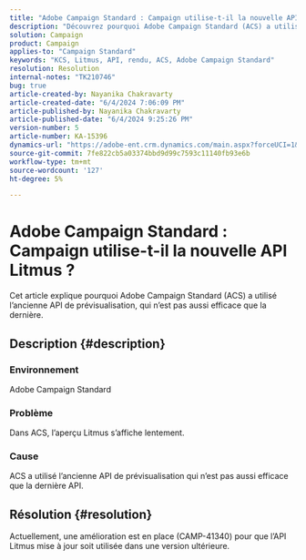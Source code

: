 ```yaml
---
title: "Adobe Campaign Standard : Campaign utilise-t-il la nouvelle API Litmus"
description: "Découvrez pourquoi Adobe Campaign Standard (ACS) a utilisé l’ancienne API de prévisualisation qui n’est pas aussi efficace que la dernière API."
solution: Campaign
product: Campaign
applies-to: "Campaign Standard"
keywords: "KCS, Litmus, API, rendu, ACS, Adobe Campaign Standard"
resolution: Resolution
internal-notes: "TK210746"
bug: true
article-created-by: Nayanika Chakravarty
article-created-date: "6/4/2024 7:06:09 PM"
article-published-by: Nayanika Chakravarty
article-published-date: "6/4/2024 9:25:26 PM"
version-number: 5
article-number: KA-15396
dynamics-url: "https://adobe-ent.crm.dynamics.com/main.aspx?forceUCI=1&pagetype=entityrecord&etn=knowledgearticle&id=a0ba147c-a522-ef11-840a-002248092444"
source-git-commit: 7fe822cb5a03374bbd9d99c7593c11140fb93e6b
workflow-type: tm+mt
source-wordcount: '127'
ht-degree: 5%

---
```


# Adobe Campaign Standard : Campaign utilise-t-il la nouvelle API Litmus ?


Cet article explique pourquoi Adobe Campaign Standard (ACS) a utilisé l’ancienne API de prévisualisation, qui n’est pas aussi efficace que la dernière.

## Description {#description}


### <b>Environnement</b>

Adobe Campaign Standard

### <b>Problème</b>

Dans ACS, l’aperçu Litmus s’affiche lentement.

### <b>Cause</b>

ACS a utilisé l’ancienne API de prévisualisation qui n’est pas aussi efficace que la dernière API.


## Résolution {#resolution}


Actuellement, une amélioration est en place (CAMP-41340) pour que l’API Litmus mise à jour soit utilisée dans une version ultérieure.
